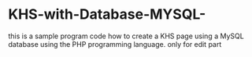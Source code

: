 # KHS-with-Database-MYSQL-
this is a sample program code how to create a KHS page using a MySQL database using the PHP programming language.
only for edit part
